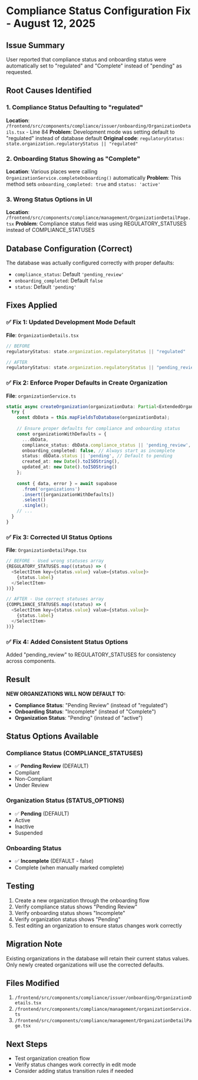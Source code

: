# Compliance Status Configuration Fix - August 12, 2025

## Issue Summary
User reported that compliance status and onboarding status were automatically set to "regulated" and "Complete" instead of "pending" as requested.

## Root Causes Identified

### 1. Compliance Status Defaulting to "regulated"
**Location**: `/frontend/src/components/compliance/issuer/onboarding/OrganizationDetails.tsx` - Line 84
**Problem**: Development mode was setting default to "regulated" instead of database default
**Original code**: `regulatoryStatus: state.organization.regulatoryStatus || "regulated"`

### 2. Onboarding Status Showing as "Complete"
**Location**: Various places were calling `OrganizationService.completeOnboarding()` automatically
**Problem**: This method sets `onboarding_completed: true` and `status: 'active'`

### 3. Wrong Status Options in UI
**Location**: `/frontend/src/components/compliance/management/OrganizationDetailPage.tsx`
**Problem**: Compliance status field was using REGULATORY_STATUSES instead of COMPLIANCE_STATUSES

## Database Configuration (Correct)
The database was actually configured correctly with proper defaults:
- `compliance_status`: Default `'pending_review'`
- `onboarding_completed`: Default `false`
- `status`: Default `'pending'`

## Fixes Applied

### ✅ Fix 1: Updated Development Mode Default
**File**: `OrganizationDetails.tsx`
```typescript
// BEFORE
regulatoryStatus: state.organization.regulatoryStatus || "regulated"

// AFTER  
regulatoryStatus: state.organization.regulatoryStatus || "pending_review"
```

### ✅ Fix 2: Enforce Proper Defaults in Create Organization
**File**: `organizationService.ts`
```typescript
static async createOrganization(organizationData: Partial<ExtendedOrganization>): Promise<Organization> {
  try {
    const dbData = this.mapFieldsToDatabase(organizationData);
    
    // Ensure proper defaults for compliance and onboarding status
    const organizationWithDefaults = {
      ...dbData,
      compliance_status: dbData.compliance_status || 'pending_review', // Default to pending_review
      onboarding_completed: false, // Always start as incomplete
      status: dbData.status || 'pending', // Default to pending
      created_at: new Date().toISOString(),
      updated_at: new Date().toISOString()
    };
    
    const { data, error } = await supabase
      .from('organizations')
      .insert([organizationWithDefaults])
      .select()
      .single();
    // ...
  }
}
```

### ✅ Fix 3: Corrected UI Status Options
**File**: `OrganizationDetailPage.tsx`
```typescript
// BEFORE - Used wrong statuses array
{REGULATORY_STATUSES.map((status) => (
  <SelectItem key={status.value} value={status.value}>
    {status.label}
  </SelectItem>
))}

// AFTER - Use correct statuses array
{COMPLIANCE_STATUSES.map((status) => (
  <SelectItem key={status.value} value={status.value}>
    {status.label}
  </SelectItem>
))}
```

### ✅ Fix 4: Added Consistent Status Options
Added "pending_review" to REGULATORY_STATUSES for consistency across components.

## Result
**NEW ORGANIZATIONS WILL NOW DEFAULT TO:**
- **Compliance Status**: "Pending Review" (instead of "regulated")
- **Onboarding Status**: "Incomplete" (instead of "Complete") 
- **Organization Status**: "Pending" (instead of "active")

## Status Options Available

### Compliance Status (COMPLIANCE_STATUSES)
- ✅ **Pending Review** (DEFAULT)
- Compliant
- Non-Compliant  
- Under Review

### Organization Status (STATUS_OPTIONS)
- ✅ **Pending** (DEFAULT)
- Active
- Inactive
- Suspended

### Onboarding Status
- ✅ **Incomplete** (DEFAULT - false)
- Complete (when manually marked complete)

## Testing
1. Create a new organization through the onboarding flow
2. Verify compliance status shows "Pending Review"
3. Verify onboarding status shows "Incomplete"
4. Verify organization status shows "Pending"
5. Test editing an organization to ensure status changes work correctly

## Migration Note
Existing organizations in the database will retain their current status values. Only newly created organizations will use the corrected defaults.

## Files Modified
1. `/frontend/src/components/compliance/issuer/onboarding/OrganizationDetails.tsx`
2. `/frontend/src/components/compliance/management/organizationService.ts`
3. `/frontend/src/components/compliance/management/OrganizationDetailPage.tsx`

## Next Steps
- Test organization creation flow
- Verify status changes work correctly in edit mode
- Consider adding status transition rules if needed
